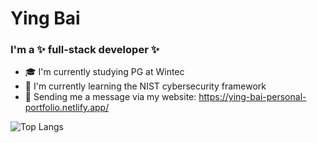 # Ying Bai
### I'm a ✨ full-stack developer ✨ 
- 🎓 I'm currently studying PG at Wintec
- 🌱 I'm currently learning the NIST cybersecurity framework
- 💬 Sending me a message via my website: https://ying-bai-personal-portfolio.netlify.app/



![Top Langs](https://github-readme-stats.vercel.app/api/top-langs/?username=Miranda-Bai&hide=Jupyter%20Notebook&layout=compact&langs_count=10)
